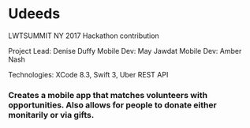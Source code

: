 # Udeeds
LWTSUMMIT NY 2017 Hackathon contribution

Project Lead: Denise Duffy
Mobile Dev: May Jawdat
Mobile Dev: Amber Nash

Technologies:
XCode 8.3, Swift 3, Uber REST API

### Creates a mobile app that matches volunteers with opportunities. Also allows for people to donate either monitarily or via gifts.


